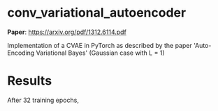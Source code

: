 # conv_variational_autoencoder
**Paper**: https://arxiv.org/pdf/1312.6114.pdf

Implementation of a CVAE in PyTorch as described by the paper 'Auto-Encoding Variational Bayes' (Gaussian case with L = 1)

# Results

After 32 training epochs,


